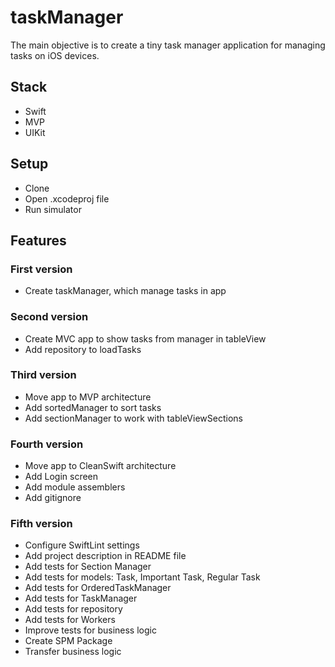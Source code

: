 # taskManager

The main objective is to create a tiny task manager application for managing tasks on iOS devices.

## Stack
- Swift
- MVP
- UIKit

## Setup
* Clone
* Open .xcodeproj file
* Run simulator

## Features
### First version
* Create taskManager, which manage tasks in app
### Second version
* Create MVC app to show tasks from manager in tableView
* Add repository to loadTasks
### Third version
* Move app to MVP architecture
* Add sortedManager to sort tasks
* Add sectionManager to work with tableViewSections
### Fourth version
* Move app to CleanSwift architecture
* Add Login screen
* Add module assemblers
* Add gitignore
### Fifth version
* Configure SwiftLint settings
* Add project description in README file
* Add tests for Section Manager
* Add tests for models: Task, Important Task, Regular Task
* Add tests for OrderedTaskManager
* Add tests for TaskManager
* Add tests for repository
* Add tests for Workers
* Improve tests for business logic
* Create SPM Package
* Transfer business logic
##
